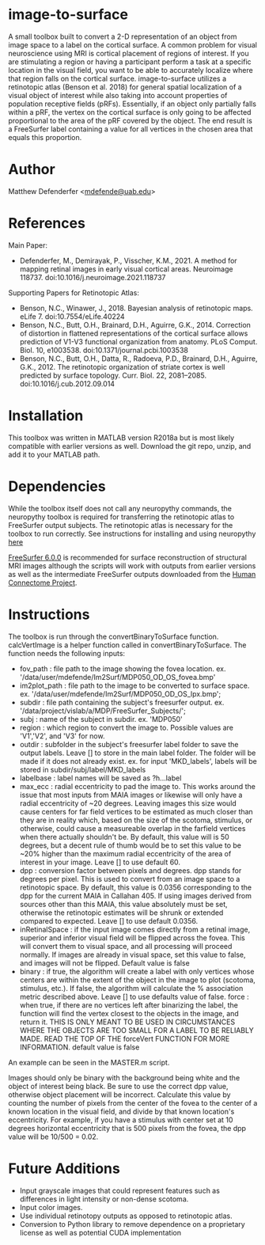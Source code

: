 # image-to-surface #############################################################
A small toolbox built to convert a 2-D representation of an object from image space to a label on the cortical surface. A common problem for visual neuroscience using MRI is cortical placement of regions of interest. If you are stimulating a region or having a participant perform a task at a specific location in the visual field, you want to be able to accurately localize where that region falls on the cortical surface. image-to-surface utilizes a retinotopic atlas (Benson et al. 2018) for general spatial localization of a visual object of interest while also taking into account properties of population receptive fields (pRFs). Essentially, if an object only partially falls within a pRF, the vertex on the cortical surface is only going to be affected proportional to the area of the pRF covered by the object. The end result is a FreeSurfer label containing a value for all vertices in the chosen area that equals this proportion.

# Author #######################################################################
Matthew Defenderfer &lt;<mdefende@uab.edu>&gt;

# References #####################################################################
Main Paper:
- Defenderfer, M., Demirayak, P., Visscher, K.M., 2021. A method for mapping retinal images in early visual cortical areas. Neuroimage 118737. doi:10.1016/j.neuroimage.2021.118737

Supporting Papers for Retinotopic Atlas:
- Benson, N.C., Winawer, J., 2018. Bayesian analysis of retinotopic maps. eLife 7. doi:10.7554/eLife.40224
- Benson, N.C., Butt, O.H., Brainard, D.H., Aguirre, G.K., 2014. Correction of distortion in flattened representations of the cortical surface allows prediction of V1-V3 functional organization from anatomy. PLoS Comput. Biol. 10, e1003538. doi:10.1371/journal.pcbi.1003538
- Benson, N.C., Butt, O.H., Datta, R., Radoeva, P.D., Brainard, D.H., Aguirre, G.K., 2012. The retinotopic organization of striate cortex is well predicted by surface topology. Curr. Biol. 22, 2081–2085. doi:10.1016/j.cub.2012.09.014

# Installation #################################################################
This toolbox was written in MATLAB version R2018a but is most likely compatible with earlier versions as well. Download the git repo, unzip, and add it to your MATLAB path.

# Dependencies #################################################################
While the toolbox itself does not call any neuropythy commands, the neuropythy toolbox is required for transferring the retinotopic atlas to FreeSurfer output subjects. The retinotopic atlas is necessary for the toolbox to run correctly. See instructions for installing and using neuropythy [here](https://github.com/noahbenson/neuropythy)

[FreeSurfer 6.0.0](https://surfer.nmr.mgh.harvard.edu/fswiki/DownloadAndInstall) is recommended for surface reconstruction of structural MRI images although the scripts will work with outputs from earlier versions as well as the intermediate FreeSurfer outputs downloaded from the [Human Connectome Project](db.humanconnectome.org).


# Instructions #################################################################
The toolbox is run through the convertBinaryToSurface function. calcVertImage is a helper function called in convertBinaryToSurface. The function needs the following inputs:

- fov_path <string>: file path to the image showing the fovea location. ex. '/data/user/mdefende/Im2Surf/MDP050_OD_OS_fovea.bmp'
- im2plot_path <string>: file path to the image to be converted to surface space. ex. '/data/user/mdefende/Im2Surf/MDP050_OD_OS_lpx.bmp';
- subdir <string>: file path containing the subject's freesurfer output. ex. '/data/project/vislab/a/MDP/FreeSurfer_Subjects/';
- subj <string>: name of the subject in subdir. ex. 'MDP050'
- region <string>: which region to convert the image to. Possible values are 'V1','V2', and 'V3' for now.
- outdir <string>: subfolder in the subject's freesurfer label folder to save the output labels. Leave [] to store in the main label folder. The folder will be made if it does not already exist. ex. for input 'MKD_labels', labels will be stored in subdir/subj/label/MKD_labels
- labelbase <string>: label names will be saved as ?h.<region>.<labelbase>.label
- max_ecc <double>: radial eccentricity to pad the image to. This works around the issue that most inputs from MAIA images or likewise will only have a radial eccentricity of ~20 degrees. Leaving images this size would cause centers for far field vertices to be estimated as much closer than they are in reality which, based on the size of the scotoma, stimulus, or otherwise, could cause a measureable overlap in the farfield vertices when there actually shouldn't be. By default, this value will is 50 degrees, but a decent rule of thumb would be to set this value to be ~20% higher than the maximum radial eccentricity of the area of interest in your image. Leave [] to use default 60.
- dpp <double>: conversion factor between pixels and degrees. dpp stands for degrees per pixel. This is used to convert from an image space to a retinotopic space. By default, this value is 0.0356 corresponding to the dpp for the current MAIA in Callahan 405. If using images derived from sources other than this MAIA, this value absolutely must be set, otherwise the retinotopic estimates will be shrunk or extended compared to expected. Leave [] to use default 0.0356. 
- inRetinalSpace <logical>: if the input image comes directly from a retinal image, superior and inferior visual field will be flipped across the fovea. This will convert them to visual space, and all processing will proceed normally. If images are already in visual space, set this value to false, and images will not be flipped. Default value is false
- binary <logical>: if true, the algorithm will create a label with only vertices whose centers are within the extent of the object in the image to plot (scotoma, stimulus, etc.). If false, the algorithm will calculate the % association metric described above. Leave [] to use defaults value of false.
force <logical>: when true, if there are no vertices left after binarizing the label, the function will find the vertex closest to the objects in the image, and return it. THIS IS ONLY MEANT TO BE USED IN CIRCUMSTANCES WHERE THE OBJECTS ARE TOO SMALL FOR A LABEL TO BE RELIABLY MADE. READ THE TOP OF THE forceVert FUNCTION FOR MORE INFORMATION. default value is false
        
An example can be seen in the MASTER.m script. 

Images should only be binary with the background being white and the object of interest being black. Be sure to use the correct dpp value, otherwise object placement will be incorrect. Calculate this value by counting the number of pixels from the center of the fovea to the center of a known location in the visual field, and divide by that known location's eccentricity. For example, if you have a stimulus with center set at 10 degrees horizontal eccentricity that is 500 pixels from the fovea, the dpp value will be 10/500 = 0.02. 


# Future Additions #############################################################

- Input grayscale images that could represent features such as differences in light intensity or non-dense scotoma.
- Input color images.
- Use individual retinotopy outputs as opposed to retinotopic atlas.
- Conversion to Python library to remove dependence on a proprietary license as well as potential CUDA implementation

